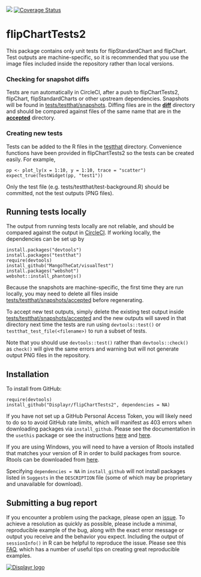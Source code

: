 [![](https://travis-ci.org/Displayr/flipChartTests2.svg?branch=master)](https://travis-ci.org/Displayr/flipChartTests2/)
[![Coverage Status](https://coveralls.io/repos/github/Displayr/flipChartTests2/badge.svg?branch=master)](https://coveralls.io/github/Displayr/flipChartTests2?branch=master)
# flipChartTests2

This package contains only unit tests for flipStandardChart and flipChart. Test outputs are machine-specific, so it is recommended that you use the image files included inside the repository rather than local versions.

### Checking for snapshot diffs
Tests are run automatically in CircleCI, after a push to flipChartTests2, flipChart, flipStandardCharts or other upstream dependencies. Snapshots will be found in [tests/testthat/snapshots](tests/testthat/snapshots). Diffing files are in the **[diff](tests/testthat/snapshots/diff)** directory and should be compared against files of the same name that are in the **[accepted](tests/testthat/snapshots/accepted)** directory.

### Creating new tests
Tests can be added to the R files in the [testthat](tests/testthat) directory. Convenience functions have been provided in flipChartTests2 so the tests can be created easily. For example,
```
pp <- plot_ly(x = 1:10, y = 1:10, trace = "scatter")
expect_true(TestWidget(pp, "test1"))
```
Only the test file (e.g. tests/testthat/test-background.R) should be committed, not the test outputs (PNG files).

## Running tests locally
The output from running tests locally are not reliable, and should be compared against the output in [CircleCI](https://app.circleci.com/pipelines/github/Displayr/flipChartTests2). If working locally, the dependencies can be set up by
```
install.packages("devtools")
install.packages("testthat")
require(devtools)
install_github("MangoTheCat/visualTest")
install.packages("webshot")
webshot::install_phantomjs()
```
Because the snapshots are machine-specific, the first time they are run locally, you may need to delete all files inside [tests/testthat/snapshots/accepted](tests/testthat/snapshots/accepted) before regenerating.

To accept new test outputs, simply delete the existing test output inside [tests/testthat/snapshots/accepted](tests/testthat/snapshots/accepted) and the new outputs will saved in that directory next time the tests are run using `devtools::test()` or `testthat_test_file(<filename>)` to run a subset of tests.

Note that you should use `devtools::test()` rather than `devtools::check()` as `check()` will give the same errors and warning but will not generate output PNG files in the repository.

## Installation

To install from GitHub:
```
require(devtools)
install_github("Displayr/flipChartTests2", dependencies = NA)
```

If you have not set up a GitHub Personal Access Token, you will likely need to do so to avoid
GitHub rate limits, which will manifest as 403 errors when downloading packages via
`install_github`. Please see the documentation in the `usethis` package or see the
instructions [here](https://docs.github.com/en/authentication/keeping-your-account-and-data-secure/creating-a-personal-access-token) and [here](https://docs.github.com/en/authentication/keeping-your-account-and-data-secure/creating-a-personal-access-token).

If you are using Windows, you will need to have a version of Rtools installed that matches your
version of R in order to build packages from source. Rtools can be downloaded from
[here](https://cran.r-project.org/bin/windows/Rtools/).

Specifying `dependencies = NA` in `install_github` will not install packages listed
in `Suggests` in the `DESCRIPTION` file (some of which may be proprietary and unavailable for download).

## Submitting a bug report

If you encounter a problem using the package, please open an [issue](https://github.com/Displayr/flipChartTests2/issues). To achieve a resolution as quickly as possible, please include a minimal, reproducible example of the bug, along with the exact error message or output you receive and the behavior you expect. Including the output of `sessionInfo()` in R can be helpful to reproduce the issue. Please see this [FAQ](https://community.rstudio.com/t/faq-whats-a-reproducible-example-reprex-and-how-do-i-create-one/5219), which has a number of useful tips on creating great reproducible examples.

[![Displayr logo](https://mwmclean.github.io/img/logo-header.png)](https://www.displayr.com)
